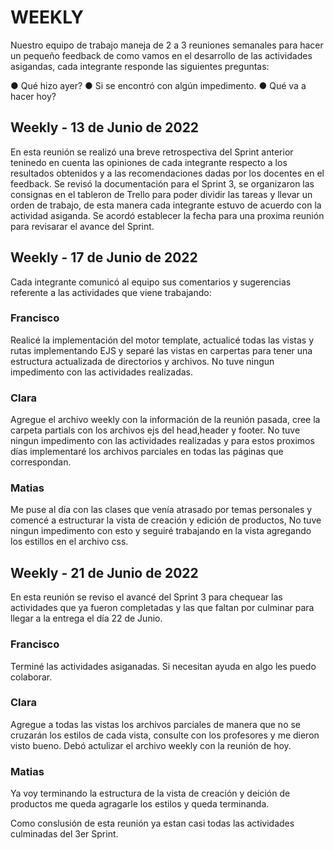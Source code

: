 # WEEKLY

Nuestro equipo de trabajo maneja de 2 a 3 reuniones semanales para hacer un pequeño feedback de como vamos en el desarrollo de las actividades asigandas, cada integrante responde las siguientes preguntas:

● Qué hizo ayer?
● Si se encontró con algún impedimento.
● Qué va a hacer hoy?

## Weekly - 13 de Junio de 2022

En esta reunión se realizó una breve retrospectiva del Sprint anterior teninedo en cuenta las opiniones de cada integrante respecto a los resultados obtenidos y a las recomendaciones dadas por los docentes en el feedback.
 Se revisó la documentación para el Sprint 3, se organizaron las consignas en el tableron de Trello para poder dividir las tareas y llevar un orden de trabajo, de esta manera cada integrante estuvo de acuerdo con la actividad asiganda. Se acordó establecer la fecha para una proxima reunión para revisarar el avance del Sprint. 

## Weekly - 17 de Junio de 2022
Cada integrante comunicó al equipo sus comentarios y sugerencias referente a las actividades que viene trabajando:

### Francisco
Realicé la implementación del motor template, actualicé  todas las vistas y rutas implementando EJS y  separé  las vistas en carpertas para tener una estructura actualizada de directorios y archivos. No tuve ningun impedimento con las actividades realizadas.
### Clara
Agregue el archivo weekly con la información de la reunión pasada, cree la carpeta partials con los archivos ejs del head,header y footer. No tuve ningun impedimento con las actividades realizadas y para estos proximos días implementaré los archivos parciales en todas las páginas que correspondan.
### Matias
Me puse al día con las clases que venía atrasado por temas personales y comencé a estructurar la vista de creación y edición de productos, No tuve ningun impedimento con esto y seguiré trabajando en la vista agregando los estillos en el archivo css.

## Weekly - 21 de Junio de 2022

En esta reunión se reviso el avancé del Sprint 3 para chequear las actividades que ya fueron completadas y las que faltan por culminar para llegar a la entrega el día 22 de Junio.

### Francisco
Terminé las actividades asiganadas. Si necesitan ayuda en algo les puedo colaborar.
### Clara
Agregue a todas las vistas los archivos parciales de manera que no se cruzarán los estilos de cada vista, consulte con los profesores y me dieron visto bueno. Debó actulizar el archivo weekly con la reunión de hoy.
### Matias
Ya voy terminando la estructura de la vista de creación y deición de productos me queda agragarle los estilos y queda terminanda.

Como conslusión de esta reunión ya estan casi todas las actividades culminadas del 3er Sprint.



